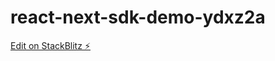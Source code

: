 # react-next-sdk-demo-ydxz2a

[Edit on StackBlitz ⚡️](https://stackblitz.com/edit/react-next-sdk-demo-ydxz2a)